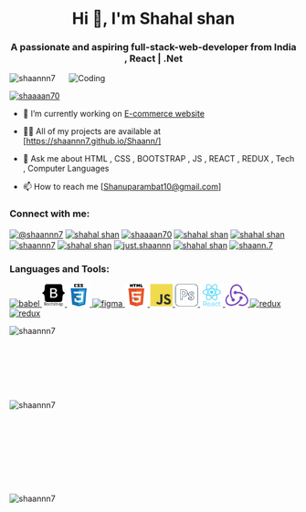 <h1 align="center">Hi 👋, I'm Shahal shan</h1>
<h3 align="center">A passionate and aspiring full-stack-web-developer from India , React | .Net </h3>
<img align="right" alt="Coding" width="400" src="https://media.tenor.com/rePDfDWO3XoAAAAd/hacking.gif">

<p align="left"> <img src="https://komarev.com/ghpvc/?username=shaannn7&label=Profile%20views&color=0e75b6&style=flat" alt="shaannn7" /> </p>

<p align="left"> <a href="https://twitter.com/shaaaan70" target="blank"><img src="https://img.shields.io/twitter/follow/shaaaan70?logo=twitter&style=for-the-badge" alt="shaaaan70" /></a> </p>

- 🔭 I’m currently working on [E-commerce website](https://shaannn7.github.io/UrbanLoom/) 

- 👨‍💻 All of my projects are available at [https://shaannn7.github.io/Shaann/]

- 💬 Ask me about  HTML , CSS , BOOTSTRAP , JS , REACT , REDUX  , Tech , Computer Languages

- 📫 How to reach me  [Shanuparambat10@gmail.com]

<h3 align="left">Connect with me:</h3>
<p align="left">
<a href="https://codepen.io/@shaannn7" target="blank"><img align="center" src="https://raw.githubusercontent.com/rahuldkjain/github-profile-readme-generator/master/src/images/icons/Social/codepen.svg" alt="@shaannn7" height="30" width="40" /></a>
<a href="https://dev.to/shahal shan" target="blank"><img align="center" src="https://raw.githubusercontent.com/rahuldkjain/github-profile-readme-generator/master/src/images/icons/Social/devto.svg" alt="shahal shan" height="30" width="40" /></a>
<a href="https://twitter.com/shaaaan70" target="blank"><img align="center" src="https://raw.githubusercontent.com/rahuldkjain/github-profile-readme-generator/master/src/images/icons/Social/twitter.svg" alt="shaaaan70" height="30" width="40" /></a>
<a href="https://linkedin.com/in/shahal shan" target="blank"><img align="center" src="https://raw.githubusercontent.com/rahuldkjain/github-profile-readme-generator/master/src/images/icons/Social/linked-in-alt.svg" alt="shahal shan" height="30" width="40" /></a>
<a href="https://stackoverflow.com/users/shahal shan" target="blank"><img align="center" src="https://raw.githubusercontent.com/rahuldkjain/github-profile-readme-generator/master/src/images/icons/Social/stack-overflow.svg" alt="shahal shan" height="30" width="40" /></a>
<a href="https://codesandbox.com/shaannn7" target="blank"><img align="center" src="https://raw.githubusercontent.com/rahuldkjain/github-profile-readme-generator/master/src/images/icons/Social/codesandbox.svg" alt="shaannn7" height="30" width="40" /></a>
<a href="https://fb.com/shahal shan" target="blank"><img align="center" src="https://raw.githubusercontent.com/rahuldkjain/github-profile-readme-generator/master/src/images/icons/Social/facebook.svg" alt="shahal shan" height="30" width="40" /></a>
<a href="https://instagram.com/just.shaannn" target="blank"><img align="center" src="https://raw.githubusercontent.com/rahuldkjain/github-profile-readme-generator/master/src/images/icons/Social/instagram.svg" alt="just.shaannn" height="30" width="40" /></a>
<a href="https://www.leetcode.com/shahal shan" target="blank"><img align="center" src="https://raw.githubusercontent.com/rahuldkjain/github-profile-readme-generator/master/src/images/icons/Social/leet-code.svg" alt="shahal shan" height="30" width="40" /></a>
<a href="https://discord.gg/shaann.7" target="blank"><img align="center" src="https://raw.githubusercontent.com/rahuldkjain/github-profile-readme-generator/master/src/images/icons/Social/discord.svg" alt="shaann.7" height="30" width="40" /></a>
</p>

<h3 align="left">Languages and Tools:</h3>
<p align="left"> <a href="https://babeljs.io/" target="_blank" rel="noreferrer"> <img src="https://www.vectorlogo.zone/logos/babeljs/babeljs-icon.svg" alt="babel" width="40" height="40"/> </a> <a href="https://getbootstrap.com" target="_blank" rel="noreferrer"> <img src="https://raw.githubusercontent.com/devicons/devicon/master/icons/bootstrap/bootstrap-plain-wordmark.svg" alt="bootstrap" width="40" height="40"/> </a> <a href="https://www.w3schools.com/css/" target="_blank" rel="noreferrer"> <img src="https://raw.githubusercontent.com/devicons/devicon/master/icons/css3/css3-original-wordmark.svg" alt="css3" width="40" height="40"/> </a> <a href="https://www.figma.com/" target="_blank" rel="noreferrer"> <img src="https://www.vectorlogo.zone/logos/figma/figma-icon.svg" alt="figma" width="40" height="40"/> </a> <a href="https://www.w3.org/html/" target="_blank" rel="noreferrer"> <img src="https://raw.githubusercontent.com/devicons/devicon/master/icons/html5/html5-original-wordmark.svg" alt="html5" width="40" height="40"/> </a> <a href="https://developer.mozilla.org/en-US/docs/Web/JavaScript" target="_blank" rel="noreferrer"> <img src="https://raw.githubusercontent.com/devicons/devicon/master/icons/javascript/javascript-original.svg" alt="javascript" width="40" height="40"/> </a> <a href="https://www.photoshop.com/en" target="_blank" rel="noreferrer"> <img src="https://raw.githubusercontent.com/devicons/devicon/master/icons/photoshop/photoshop-line.svg" alt="photoshop" width="40" height="40"/> </a> <a href="https://reactjs.org/" target="_blank" rel="noreferrer"> <img src="https://raw.githubusercontent.com/devicons/devicon/master/icons/react/react-original-wordmark.svg" alt="react" width="40" height="40"/> </a> <a href="https://redux.js.org" target="_blank" rel="noreferrer"> <img src="https://raw.githubusercontent.com/devicons/devicon/master/icons/redux/redux-original.svg" alt="redux" width="40" height="40"/> </a> 
<a href="https://redux.js.org" target="_blank" rel="noreferrer"> <img src="https://seeklogo.com/images/C/c-logo-A44DB3D53C-seeklogo.com.png" alt="redux" width="40" height="40"/> </a>
<a href="https://redux.js.org" target="_blank" rel="noreferrer"> <img src="https://clipground.com/images/asp-net-logo-png-1.png" alt="redux" width="40" height="40"/> </a></p>

<p>&nbsp;<img align="left" src="https://github-readme-stats.vercel.app/api/top-langs?username=shaannn7&show_icons=true&locale=en&layout=compact" alt="shaannn7" /></p><br><br><br><br><br>
<p>&nbsp;<img align="left" src="https://github-readme-stats.vercel.app/api?username=shaannn7&show_icons=true&locale=en" alt="shaannn7" /></p><br><br><br><br><br><br><br>
<p>&nbsp;<img align="left" src="https://github-readme-streak-stats.herokuapp.com/?user=shaannn7&" alt="shaannn7" /></p>
